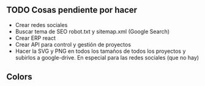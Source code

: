 ## TODO Cosas pendiente por hacer


- Crear redes sociales
- Buscar tema de SEO robot.txt y sitemap.xml (Google Search)
- Crear ERP react
- Crear API para control y gestión de proyectos
- Hacer la SVG y PNG en todos los tamaños de todos los proyectos y subirlos a google-drive. En especial para las redes sociales (que no hay)



## Colors

